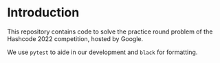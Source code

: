 # Introduction
This repository contains code to solve the practice round problem of the Hashcode 2022 competition, hosted by Google. 

We use `pytest` to aide in our development and `black` for formatting.